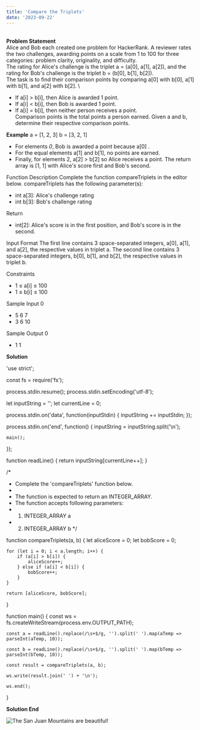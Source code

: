 ```yaml
---
title: 'Compare the Triplets'
date: '2023-09-22'
---
```

\
**Problem Statement** 
\
Alice and Bob each created one problem for HackerRank. A reviewer rates the two challenges, awarding points on a scale from 1 to 100 for three categories: problem clarity, originality, and difficulty.
\
The rating for Alice's challenge is the triplet a = (a[0], a[1], a[2]), and the rating for Bob's challenge is the triplet b = (b[0], b[1], b[2]).
\
The task is to find their comparison points by comparing a[0] with b[0], a[1] with b[1], and a[2] with b[2].
\
- If a[i] > b[i], then Alice is awarded 1 point.
- If a[i] < b[i], then Bob is awarded 1 point.
- If a[i] = b[i], then neither person receives a point.
\
Comparison points is the total points a person earned.
Given a and b, determine their respective comparison points.

**Example**
a = [1, 2, 3]
b = [3, 2, 1]
  - For elements *0*, Bob is awarded a point because a[0] .
  - For the equal elements a[1] and b[1], no points are earned.
  - Finally, for elements 2, a[2] > b[2] so Alice receives a point.
The return array is [1, 1] with Alice's score first and Bob's second.

Function Description
Complete the function compareTriplets in the editor below.
compareTriplets has the following parameter(s):
- int a[3]: Alice's challenge rating
- int b[3]: Bob's challenge rating

Return
- int[2]: Alice's score is in the first position, and Bob's score is in the second.

Input Format
The first line contains 3 space-separated integers, a[0], a[1], and a[2], the respective values in triplet a.
The second line contains 3 space-separated integers, b[0], b[1], and b[2], the respective values in triplet b.

Constraints
- 1 ≤ a[i] ≤ 100
- 1 ≤ b[i] ≤ 100

Sample Input 0
- 5 6 7
- 3 6 10

Sample Output 0
- 1 1



**Solution**

'use strict';

const fs = require('fs');

process.stdin.resume();
process.stdin.setEncoding('utf-8');

let inputString = '';
let currentLine = 0;

process.stdin.on('data', function(inputStdin) {
    inputString += inputStdin;
});

process.stdin.on('end', function() {
    inputString = inputString.split('\n');

    main();
});

function readLine() {
    return inputString[currentLine++];
}

/*
 * Complete the 'compareTriplets' function below.
 *
 * The function is expected to return an INTEGER_ARRAY.
 * The function accepts following parameters:
 *  1. INTEGER_ARRAY a
 *  2. INTEGER_ARRAY b
 */

function compareTriplets(a, b) {
 let aliceScore = 0;
    let bobScore = 0;

    for (let i = 0; i < a.length; i++) {
        if (a[i] > b[i]) {
            aliceScore++;
        } else if (a[i] < b[i]) {
            bobScore++;
        }
    }

    return [aliceScore, bobScore];
}

function main() {
    const ws = fs.createWriteStream(process.env.OUTPUT_PATH);

    const a = readLine().replace(/\s+$/g, '').split(' ').map(aTemp => parseInt(aTemp, 10));

    const b = readLine().replace(/\s+$/g, '').split(' ').map(bTemp => parseInt(bTemp, 10));

    const result = compareTriplets(a, b);

    ws.write(result.join(' ') + '\n');

    ws.end();
}

**Solution End**

![The San Juan Mountains are beautiful!](/images/pp.jpg "San Juan Mountains")


